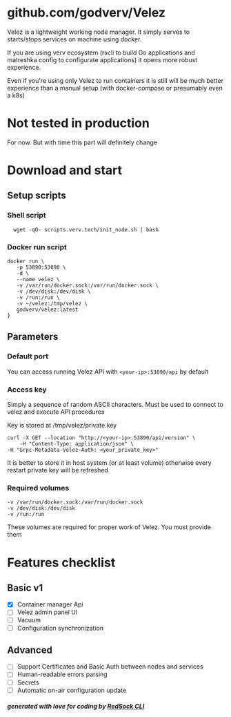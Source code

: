 # github.com/godverv/Velez

Velez is a lightweight working node manager.
It simply serves to starts/stops services on machine using docker.

If you are using verv ecosystem (rscli to build Go applications
and matreshka config to configurate applications) it opens more
robust experience.

Even if you're using only Velez to run containers it is still will
be much better experience than a manual setup (with docker-compose or presumably even a k8s)

# Not tested in production

For now. But with time this part will definitely change

# Download and start

## Setup scripts

### Shell script

```shell
  wget -qO- scripts.verv.tech/init_node.sh | bash
```

### Docker run script

```shell
docker run \
   -p 53890:53890 \
   -d \
   --name velez \
   -v /var/run/docker.sock:/var/run/docker.sock \
   -v /dev/disk:/dev/disk \
   -v /run:/run \
   -v ~/velez:/tmp/velez \
   godverv/velez:latest
}
```

## Parameters

### Default port

You can access running Velez API with `<your-ip>:53890/api` by default

### Access key

Simply a sequence of random ASCII characters.
Must be used to connect to velez and execute API procedures

Key is stored at /tmp/velez/private.key

```shell
curl -X GET --location "http://<your-ip>:53890/api/version" \
    -H "Content-Type: application/json" \
-H "Grpc-Metadata-Velez-Auth: <your_private_key>"
```

It is better to store it in host system (or at least volume)
otherwise every restart private key will be refreshed

### Required volumes

```
-v /var/run/docker.sock:/var/run/docker.sock
-v /dev/disk:/dev/disk
-v /run:/run
```

These volumes are required for proper work of Velez.
You must provide them
# Features checklist

## Basic v1

- [x] Container manager Api
- [ ] Velez admin panel UI
- [ ] Vacuum
- [ ] Configuration synchronization

## Advanced

- [ ] Support Certificates and Basic Auth between nodes and services
- [ ] Human-readable errors parsing
- [ ] Secrets
- [ ] Automatic on-air configuration update

##### generated with love for coding by [RedSock CLI](https://github.com/Red-Sock/rscli)